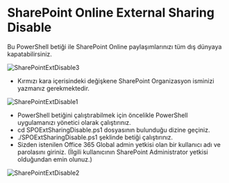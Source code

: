 # SharePoint Online External Sharing Disable
Bu PowerShell betiği ile SharePoint Online paylaşımlarınızı tüm dış dünyaya kapatabilirsiniz. 

![SharePointExtDisable3](https://user-images.githubusercontent.com/53214224/167172898-0ebe174f-d69f-4a5f-94db-fa7db2122e03.png)
- Kırmızı kara içerisindeki değişkene SharePoint Organizasyon isminizi yazmanız gerekmektedir.

![SharePointExtDisable1](https://user-images.githubusercontent.com/53214224/167168900-ae65c405-7579-490f-9081-359f429bfbd6.png)

- PowerShell betiğini çalıştırabilmek için öncelikle PowerShell uygulamanızı yönetici olarak çalıştırınız.
- cd SPOExtSharingDisable.ps1 dosyasının bulunduğu dizine geçiniz.
- ./SPOExtSharingDisable.ps1 şeklinde betiği çalıştırınız.
- Sizden istenilen Office 365 Global admin yetkisi olan bir kullanıcı adı ve parolasını giriniz. (İlgili kullanıcının SharePoint Administrator yetkisi olduğundan emin olunuz.)

![SharePointExtDisable2](https://user-images.githubusercontent.com/53214224/167169463-54318b47-43ce-4655-8db9-b83e7c2a9fec.png)
